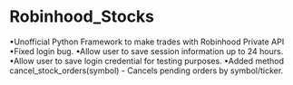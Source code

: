 # Robinhood_Stocks
•Unofficial Python Framework to make trades with Robinhood Private API
•Fixed login bug.
•Allow user to save session information up to 24 hours.
•Allow user to save login credential for testing purposes.
•Added method cancel_stock_orders(symbol) - Cancels pending orders by symbol/ticker.
